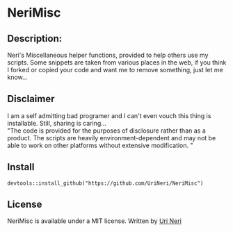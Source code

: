 # NeriMisc

## Description:   
Neri's Miscellaneous helper functions, provided to help others use my scripts.  Some snippets are taken from various places in the web, if you think I forked or copied your code and want me to remove something, just let me know...  

## Disclaimer  
I am a self admitting bad programer and I can't even vouch this thing is installable. Still, sharing is caring...  
"The code is provided for the purposes of disclosure rather than as a product. The scripts are heavily environment-dependent and may not be able to work on other platforms without extensive modification.  "
 
## Install
 `devtools::install_github("https://github.com/UriNeri/NeriMisc")`

## License

NeriMisc is available under a MIT license.
Written by [Uri Neri](https://github.com/UriNeri)


